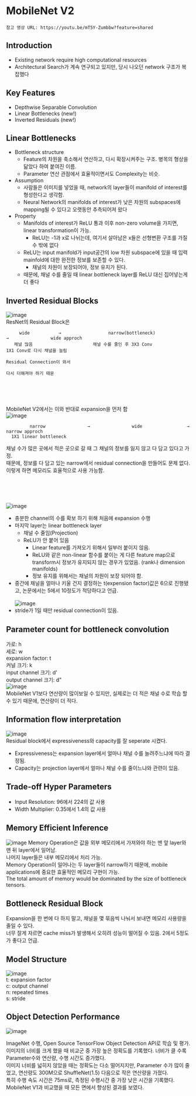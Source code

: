 # **MobileNet V2**
    참고 영상 URL: https://youtu.be/mT5Y-Zumbbw?feature=shared
## **Introduction**
- Existing network require high computational resources
- Architectural Search가 계속 연구되고 있지만, 당시 나오던 network 구조가 복잡했다

## **Key Features**
- Depthwise Separable Convolution
- Linear Bottlenecks (new!)
- Inverted Residuals (new!)

## **Linear Bottlenecks**
- Bottleneck structure
    - Feature의 차원을 축소해서 연산하고, 다시 확장시켜주는 구조. 병목의 형상을 닮았다 하여 붙여진 이름.
    - Parameter 연산 관점에서 효율적이면서도 Complexity는 비슷.
- Assumption
  - 사람들은 이미지를 넣었을 때, network의 layer들이 manifold of interest를 형성한다고 생각함.
  - Neural Network의 manifolds of interest가 낮은 차원의 subspaces에 mapping될 수 있다고 오랫동안 추측되어져 왔다
- Property
  - Manifolds of interest가 ReLU 통과 이후 non-zero volume을 가지면, linear transformation이 가능.
      - ReLU는 -1과 x로 나뉘는데, 여기서 살아남은 x들은 선형변환 구조를 가질수 밖에 없다
  - ReLU는 input manifold가 input공간의 low 차원 subspace에 있을 때 입력 mainfold에 대한 완전한 정보를 보존할 수 있다.
      - 채널의 차원이 보장되어야, 정보 유지가 된다.
  - 때문에, 채널 수를 줄일 때 linear bottleneck layer를 ReLU 대신 집어넣는게 더 좋다

## **Inverted Residual Blocks**
![image](https://github.com/Raymondgwangryeol/Raymondgwangryeol/assets/32587541/e3bb2152-bb8b-457a-84e6-34512207a719)   
ResNet의 Residual Block은   

         wide           →                  narrow(bottleneck)             →                wide approch   
       채널 많음                       채널 수를 줄인 후 3X3 Conv                     1X1 Conv로 다시 채널을 늘림   
                                                                                     Residual Connection이 와서
                                                                                      다시 더해져야 하기 때문    
<br><br><br>

MobileNet V2에서는 이와 반대로 expansion을 먼저 함   
![image](https://github.com/Raymondgwangryeol/Raymondgwangryeol/assets/32587541/c54a69ed-4264-4b68-b338-f5c4b52574bd)   

             narrow                →                wide                 →              narrow approch   
      1X1 linear bottleneck

채널 수가 많은 곳에서 적은 곳으로 갈 때 그 채널의 정보를 잃지 않고 다 담고 있다고 가정.   
때문에, 정보를 다 담고 있는 narrow에서 residual connection을 만들어도 문제 없다.   
이렇게 하면 메모리도 효율적으로 사용 가능함.    

<br><br><br>

![image](https://github.com/Raymondgwangryeol/Raymondgwangryeol/assets/32587541/4a982d62-9c0a-40f3-b40a-aabc6fd5a478)   
- 충분한 channel의 수를 확보 하기 위해 처음에 expansion 수행
- 마지막 layer는 linear bottleneck layer
  - 채널 수 줄임(Projection)
  - ReLU가 안 붙어 있음
    - Linear feature를 가져오기 위해서 일부러 붙이지 않음.
    - ReLU와 같은 non-linear 함수를 붙이는 게 다른 feature map으로 transform시 정보가 유지되지 않는 경우가 있었음. (rank나 dimension manifolds)
    - 정보 유지를 위해서는 채널의 차원이 보장 되어야 함.
- 중간에 채널을 얼마나 키울 건지 결정하는 t(expension factor)값은 6으로 진행됐고, 논문에서는 5에서 10정도가 적당하다고 언급.
 <br> <br>
 ![image](https://github.com/Raymondgwangryeol/Raymondgwangryeol/assets/32587541/8e6ad7a6-2b27-4394-b4a6-f73c44eadcc6)
- stride가 1일 때만 residual connection이 있음.

## **Parameter count for bottleneck convolution**
가로: h   
세로: w   
expansion factor: t   
커널 크기: k   
input channel 크기: d'   
output channel 크기: d"   
![image](https://github.com/Raymondgwangryeol/Raymondgwangryeol/assets/32587541/37002a05-a670-4966-a52c-168b9e354b03)     
MobileNet V1보다 연산량이 많이보일 수 있지만, 실제로는 더 적은 채널 수로 학습 할 수 있기 때문에, 연산량이 더 적다.

## **Information flow interpretation**
![image](https://github.com/Raymondgwangryeol/Raymondgwangryeol/assets/32587541/c0ed007c-e09c-4631-baf9-ec94794bd5e7)    
Residual block에서 expressiveness와 capacity를 잘 seperate 시켰다.
- Expressiveness는 expansion layer에서 얼마나 채널 수를 늘려주느냐에 따라 결정됨.
- Capacity는 projection layer에서 얼마나 채널 수를 줄이느냐와 관련이 있음.

## **Trade-off Hyper Parameters**
- Input Resolution: 96에서 224의 값 사용
- Width Multiplier: 0.35에서 1.4의 값 사용

## **Memory Efficient Inference**
![image](https://github.com/Raymondgwangryeol/Raymondgwangryeol/assets/32587541/c0ed007c-e09c-4631-baf9-ec94794bd5e7)
Memory Operation은 값을 외부 메모리에서 가져와야 하는 맨 앞 layer와 맨 뒤 layer에서 일어남.   
나머지 layer들은 내부 메모리에서 처리 가능.   
Memory Operation이 일어나는 두 layer들이 narrow하기 때문에, mobile applications에 중요한 효율적인 메모리 구현이 가능.   
The total amount of memory would be dominated by the size of bottleneck tensors.

## **Bottleneck Residual Block**
Expansion을 한 번에 다 하지 말고, 채널을 몇 묶음씩 나눠서 보내면 메모리 사용량을 줄일 수 있다.   
너무 잘게 자르면 cache miss가 발생해서 오히려 성능이 떨어질 수 있음.
2에서 5정도가 좋다고 언급.

## **Model Structure**
![image](https://github.com/Raymondgwangryeol/Raymondgwangryeol/assets/32587541/3d2a24f9-dd7e-49a6-bc6c-c1aa07930127)    
t: expansion factor    
c: output channel    
n: repeated times    
s: stride    

## **Object Detection Performance**
![image](https://github.com/Raymondgwangryeol/Raymondgwangryeol/assets/32587541/86b3dd47-ed5a-42a6-ba88-5cf867710742)    

ImageNet 수행, Open Source TensorFlow Object Detection API로 학습 및 평가.    
이미지의 너비를 크게 했을 때 비교군 중 가장 높은 정확도를 기록했다. 너비가 클 수록 Parameter수와 연산량, 수행 시간도 증가했다.   
이미지 너비를 넓히지 않았을 때는 정확도는 다소 떨어지지만, Parameter 수가 많이 줄었고, 연산량도 300M으로 ShuffleNet(1.5) 다음으로 작은 연산량을 가졌다.    
특히 수행 속도 시간은 75ms로, 측정된 수행시간 중 가장 낮은 시간을 기록했다.     
MobileNet V1과 비교했을 때 모든 면에서 향상된 결과를 보였다.  
